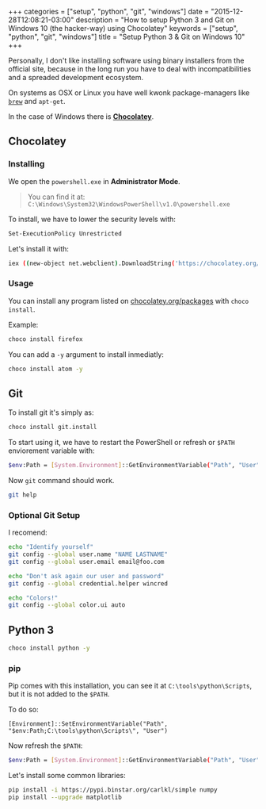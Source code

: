 +++
categories = ["setup", "python", "git", "windows"]
date = "2015-12-28T12:08:21-03:00"
description = "How to setup Python 3 and Git on Windows 10 (the hacker-way) using Chocolatey"
keywords = ["setup", "python", "git", "windows"]
title = "Setup Python 3 & Git on Windows 10"
+++

Personally, I don't like installing software using binary installers from the official site, because in the long run you have to deal with incompatibilities and a spreaded development ecosystem.

On systems as OSX or Linux you have well kwonk package-managers like [`brew`](brew.sh) and `apt-get`.

In the case of Windows there is [**Chocolatey**](https://chocolatey.org/).

## Chocolatey

### Installing

We open the `powershell.exe` in **Administrator Mode**.

> You can find it at: `C:\Windows\System32\WindowsPowerShell\v1.0\powershell.exe`

To install, we have to lower the security levels with:

```sh
Set-ExecutionPolicy Unrestricted
```

Let's install it with:

```sh
iex ((new-object net.webclient).DownloadString('https://chocolatey.org/install.ps1'))
```

### Usage

You can install any program listed on [chocolatey.org/packages](https://chocolatey.org/packages) with `choco install`.

Example:

```sh
choco install firefox
```

You can add a `-y` argument to install inmediatly:

```sh
choco install atom -y
```


## Git

To install git it's simply as:

```sh
choco install git.install
```

To start using it, we have to restart the PowerShell or refresh or `$PATH` enviorement variable with:

```sh
$env:Path = [System.Environment]::GetEnvironmentVariable("Path", "User")
```

Now `git` command should work.

```sh
git help
```

### Optional Git Setup

I recomend:

```sh
echo "Identify yourself"
git config --global user.name "NAME LASTNAME"
git config --global user.email email@foo.com

echo "Don't ask again our user and password"
git config --global credential.helper wincred

echo "Colors!"
git config --global color.ui auto
```

## Python 3

```sh
choco install python -y
```

### pip

Pip comes with this installation, you can see it at `C:\tools\python\Scripts`, but it is not added to the `$PATH`.

To do so:

`[Environment]::SetEnvironmentVariable("Path", "$env:Path;C:\tools\python\Scripts\", "User")`

Now refresh the  `$PATH`:

```sh
$env:Path = [System.Environment]::GetEnvironmentVariable("Path", "User")
```

Let's install some common libraries:

```sh
pip install -i https://pypi.binstar.org/carlkl/simple numpy
pip install --upgrade matplotlib
```
